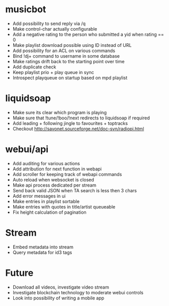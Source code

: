 # musicbot
- Add possibility to send reply via /q
- Make control-char actually configurable
- Add a negative rating to the person who submitted a yid when rating == 0
- Make playlist download possible using ID instead of URL
- Add possibility for an ACL on various commands
- Bind !dj+ command to username in some database
- Make ratings drift back to the starting point over time
- Add duplicate check
- Keep playlist prio + play queue in sync
- Introspect playqueue on startup based on mpd playlist

# liquidsoap
- Make sure its clear which program is playing
- Make sure that !tune/!boo/!next redirects to liquidsoap if required
- Add leading + following jingle to favourites + toptracks
- Checkout http://savonet.sourceforge.net/doc-svn/radiopi.html

# webui/api
- Add auditing for various actions
- Add attribution for next function in webapi
- Add scroller for keeping track of webapi commands
- Auto reload when websocket is closed
- Make api process dedicated per stream
- Send back valid JSON when TA search is less then 3 chars
- Add error messages in ui
- Make entries in playlist sortable
- Make entries with quotes in title/artist queueable
- Fix height calculation of pagination

# Stream
- Embed metadata into stream
- Query metadata for id3 tags

# Future
- Download all videos, investigate video stream
- Investigate blockchain technology to moderate webui controls
- Look into possibility of writing a mobile app